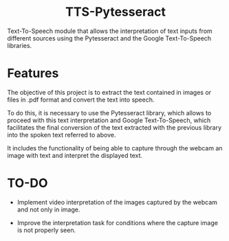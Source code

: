 <p align="center">
  <h1 align="center">TTS-Pytesseract</h1>
</p>

Text-To-Speech module that allows the interpretation of text inputs from different sources using the Pytesseract and the Google Text-To-Speech libraries.

# Features

The objective of this project is to extract the text contained in images or files in .pdf format and convert the text into speech. 

To do this, it is necessary to use the Pytesseract library, which allows to proceed with this text interpretation and Google Text-To-Speech, which facilitates the final conversion of the text extracted with the previous library into the spoken text referred to above.

It includes the functionality of being able to capture through the webcam an image with text and interpret the displayed text.


# TO-DO

* Implement video interpretation of the images captured by the webcam and not only in image.

* Improve the interpretation task for conditions where the capture image is not properly seen.
